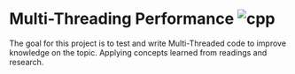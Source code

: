 # Multi-Threading Performance ![cpp](https://img.shields.io/badge/Language-c%2B%2B17-gold)
The goal for this project is to test and write Multi-Threaded code to improve knowledge on the topic. Applying concepts learned from readings and research.
